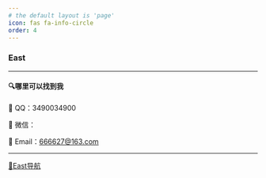 ```yaml
---
# the default layout is 'page'
icon: fas fa-info-circle
order: 4
---
```


### East

---

#### 🔍哪里可以找到我

🩵 QQ：3490034900

🩵 微信：

🩵 Email：666627@163.com

---

[🩵East导航](https://e888888.github.io/)
